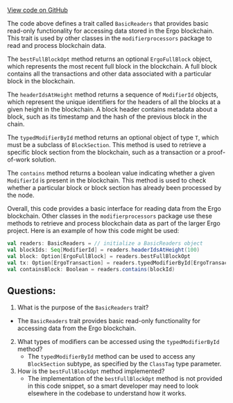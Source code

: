 [View code on GitHub](https://github.com/ergoplatform/ergo/src/main/scala/org/ergoplatform/nodeView/history/storage/modifierprocessors/BasicReaders.scala)

The code above defines a trait called `BasicReaders` that provides basic read-only functionality for accessing data stored in the Ergo blockchain. This trait is used by other classes in the `modifierprocessors` package to read and process blockchain data.

The `bestFullBlockOpt` method returns an optional `ErgoFullBlock` object, which represents the most recent full block in the blockchain. A full block contains all the transactions and other data associated with a particular block in the blockchain.

The `headerIdsAtHeight` method returns a sequence of `ModifierId` objects, which represent the unique identifiers for the headers of all the blocks at a given height in the blockchain. A block header contains metadata about a block, such as its timestamp and the hash of the previous block in the chain.

The `typedModifierById` method returns an optional object of type `T`, which must be a subclass of `BlockSection`. This method is used to retrieve a specific block section from the blockchain, such as a transaction or a proof-of-work solution.

The `contains` method returns a boolean value indicating whether a given `ModifierId` is present in the blockchain. This method is used to check whether a particular block or block section has already been processed by the node.

Overall, this code provides a basic interface for reading data from the Ergo blockchain. Other classes in the `modifierprocessors` package use these methods to retrieve and process blockchain data as part of the larger Ergo project. Here is an example of how this code might be used:

```scala
val readers: BasicReaders = // initialize a BasicReaders object
val blockIds: Seq[ModifierId] = readers.headerIdsAtHeight(100)
val block: Option[ErgoFullBlock] = readers.bestFullBlockOpt
val tx: Option[ErgoTransaction] = readers.typedModifierById[ErgoTransaction](txId)
val containsBlock: Boolean = readers.contains(blockId)
```
## Questions: 
 1. What is the purpose of the `BasicReaders` trait?
   - The `BasicReaders` trait provides basic read-only functionality for accessing data from the Ergo blockchain.
2. What types of modifiers can be accessed using the `typedModifierById` method?
   - The `typedModifierById` method can be used to access any `BlockSection` subtype, as specified by the `ClassTag` type parameter.
3. How is the `bestFullBlockOpt` method implemented?
   - The implementation of the `bestFullBlockOpt` method is not provided in this code snippet, so a smart developer may need to look elsewhere in the codebase to understand how it works.